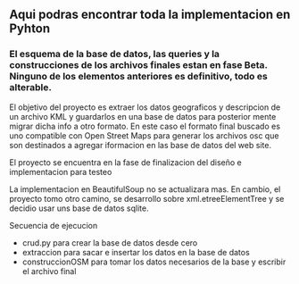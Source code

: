 ## Aqui podras encontrar toda la implementacion en Pyhton

### El esquema de la base de datos, las queries y la construcciones de los archivos finales estan en fase Beta. Ninguno de los elementos anteriores es definitivo, todo es alterable.

El objetivo del proyecto es extraer los datos geograficos y descripcion de un archivo KML y guardarlos en una base de datos para posterior mente migrar dicha info a otro formato. En este caso el formato final buscado es uno compatible con Open Street Maps para generar los archivos osc que son destinados a agregar iformacion en las base de datos del web site. 

El proyecto se encuentra en la fase de finalizacion del diseño e implementacion para testeo

La implementacion en BeautifulSoup no se actualizara mas. En cambio, el proyecto tomo otro camino, se desarrollo sobre xml.etreeElementTree y se decidio usar uns base de datos sqlite.

Secuencia de ejecucion
- crud.py para crear la base de datos desde cero
- extraccion para sacar e insertar los datos en la base de datos
- construccionOSM para tomar los datos necesarios de la base y escribir el archivo final

